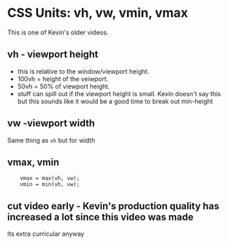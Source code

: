 # CSS Units: vh, vw, vmin, vmax

This is one of Kevin's older videos.

## vh - viewport height
* this is relative to the window/viewport height.
* 100vh = height of the veiwport.
* 50vh = 50% of viewport height.
* stuff can spill out if the viewport height is small.
  Kevin doesn't say this but this sounds like it would be a good time to break out min-height

## vw -viewport width 
Same thing as `vh` but for width

## vmax, vmin
```
    vmax = max(vh, vw);
    vmin = min(vh, vw);
```

## cut video early - Kevin's production quality has increased a lot since this video was made
Its extra curricular anyway